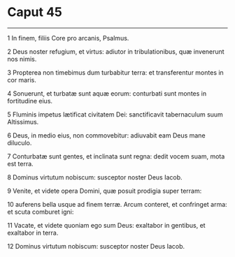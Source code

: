 # Caput 45

***

1 In finem, filiis Core pro arcanis, Psalmus.

2 Deus noster refugium, et virtus: adiutor in tribulationibus, quæ invenerunt nos nimis.

3 Propterea non timebimus dum turbabitur terra: et transferentur montes in cor maris.

4 Sonuerunt, et turbatæ sunt aquæ eorum: conturbati sunt montes in fortitudine eius.

5 Fluminis impetus lætificat civitatem Dei: sanctificavit tabernaculum suum Altissimus.

6 Deus, in medio eius, non commovebitur: adiuvabit eam Deus mane diluculo.

7 Conturbatæ sunt gentes, et inclinata sunt regna: dedit vocem suam, mota est terra.

8 Dominus virtutum nobiscum: susceptor noster Deus Iacob.

9 Venite, et videte opera Domini, quæ posuit prodigia super terram:

10 auferens bella usque ad finem terræ. Arcum conteret, et confringet arma: et scuta comburet igni:

11 Vacate, et videte quoniam ego sum Deus: exaltabor in gentibus, et exaltabor in terra.

12 Dominus virtutum nobiscum: susceptor noster Deus Iacob.

